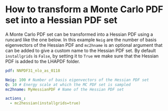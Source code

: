 # How to transform a Monte Carlo PDF set into a Hessian PDF set

A Monte Carlo PDF set can be transformed into a Hessian PDF using a runcard like the one below. In this example `Neig` are the number of basis eigenvectors of the Hessian PDF and `mc2hname` is an optional argument that can be added to give a custom name to the Hessian PDF set. By default `installgrids` is `False`, by setting it to `True` we make sure that the Hessian PDF is added to the LHAPDF folder.

```yaml
pdf: NNPDF31_nlo_as_0118

Neig: 100 # Number of basis eigenvectors of the Hessian PDF set
Q: 10 # Energy scale at which the MC PDF set is sampled
mc2hname: MyHessianPDF # Name of the Hessian PDF set

actions_:
  - mc2hessian(installgrids=true)
```